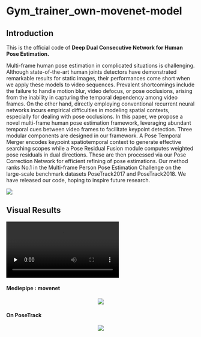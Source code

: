 # Gym_trainer_own-movenet-model

## Introduction

This is the official code of **Deep Dual Consecutive Network for Human Pose Estimation.**

Multi-frame human pose estimation in complicated situations is challenging. Although state-of-the-art human joints detectors have demonstrated remarkable results for static images, their performances come short when we apply these models to video sequences. Prevalent shortcomings include the failure to handle motion blur, video defocus, or pose occlusions, arising from the inability in capturing the temporal dependency among video frames. On the other hand, directly employing conventional recurrent neural networks incurs empirical difficulties in modeling spatial contexts, especially for dealing with pose occlusions. In this paper, we propose a novel multi-frame human pose estimation framework, leveraging abundant temporal cues between video frames to facilitate keypoint detection. Three modular components are designed in our framework. A Pose Temporal Merger encodes keypoint spatiotemporal context to generate effective searching scopes while a Pose Residual Fusion module computes weighted pose residuals in dual directions. These are then processed via our Pose Correction Network for efficient refining of pose estimations. Our method ranks No.1 in the Multi-frame Person Pose Estimation Challenge on the large-scale benchmark datasets PoseTrack2017 and PoseTrack2018. We have released our code, hoping to inspire future research.



![](docs/images/Pipeline.png)



## Visual Results

 <video id="video" controls="" preload="none">     <source id="mp4" src="exe-count(improve).mp4" type="video/mp4"> </video>

#### Mediepipe : movenet


<p align='center'>
	<img src="./exe-count(improve).gif" style="zoom:100%;" />
</p>

#### On PoseTrack


<p align='center'>
	<img src="./mediapipe vs movenet.gif" style="zoom:100%;" />
</p>

